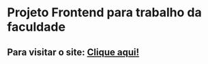 # Projeto Frontend para trabalho da faculdade
## Para visitar o site: [Clique aqui!](https://viniciusfrancar.github.io/projeto-front/index.html)
